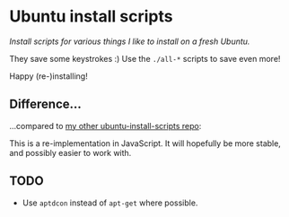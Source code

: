 # Ubuntu install scripts

_Install scripts for various things I like to install on a fresh Ubuntu._

They save some keystrokes :) Use the `./all-*` scripts to save even more!

Happy (re-)installing!

## Difference...

...compared to
[my other ubuntu-install-scripts repo](https://github.com/hugojosefson/ubuntu-install-scripts):

This is a re-implementation in JavaScript. It will hopefully be more stable, and
possibly easier to work with.

## TODO

- Use `aptdcon` instead of `apt-get` where possible.
